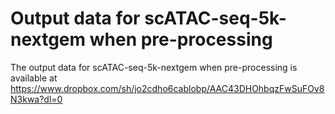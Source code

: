 # Output data for scATAC-seq-5k-nextgem when pre-processing
The output data for scATAC-seq-5k-nextgem when pre-processing is available at https://www.dropbox.com/sh/jo2cdho6cablobp/AAC43DHOhbqzFwSuFOv8N3kwa?dl=0